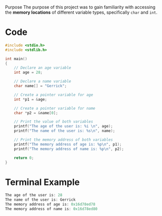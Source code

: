 Purpose
The purpose of this project was to gain familiarity with accessing the **memory locations** of different variable types, specifically `char` and `int`.

# Code
```c
#include <stdio.h>
#include <stdlib.h>

int main()
{
    // Declare an age variable
    int age = 28;

    // Declare a name variable
    char name[] = "Gerrick";

    // Create a pointer variable for age
    int *p1 = &age;

    // Create a pointer variable for name
    char *p2 = &name[0];

    // Print the value of both variables
    printf("The age of the user is: %i \n", age);
    printf("The name of the user is: %s\n", name);

    // Print the memory address of both variables
    printf("The memory address of age is: %p\n", p1);
    printf("The memory address of name is: %p\n", p2);

    return 0;
}
```
# Terminal Example
```c
The age of the user is: 28 
The name of the user is: Gerrick
The memory address of age is: 0x16d78ed78
The memory address of name is: 0x16d78ed80
```
